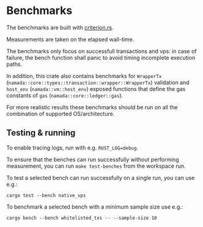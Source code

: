# Benchmarks

The benchmarks are built with [criterion.rs](https://bheisler.github.io/criterion.rs/book).

Measurements are taken on the elapsed wall-time.

The benchmarks only focus on successfull transactions and vps: in case of failure, the bench function shall panic to avoid timing incomplete execution paths.

In addition, this crate also contains benchmarks for `WrapperTx` (`namada::core::types::transaction::wrapper::WrapperTx`) validation and `host_env` (`namada::vm::host_env`) exposed functions that define the gas constants of `gas` (`namada::core::ledger::gas`).

For more realistic results these benchmarks should be run on all the combination of supported OS/architecture.

## Testing & running

To enable tracing logs, run with e.g. `RUST_LOG=debug`.

To ensure that the benches can run successfully without performing measurement, you can run `make test-benches` from the workspace run.

To test a selected bench can run successfully on a single run, you can use e.g.:

```shell
cargo test --bench native_vps
```

To benchmark a selected bench with a minimum sample size use e.g.:

```shell
cargo bench --bench whitelisted_txs -- --sample-size 10
```
